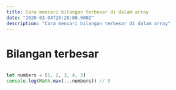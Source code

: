```yaml
---
title: Cara mencari bilangan terbesar di dalam array
date: "2020-03-04T20:28:00.000Z"
description: "Cara mencari bilangan terbesar di dalam array"
---
```


# Bilangan terbesar

```javascript

let numbers = [1, 2, 3, 4, 5]
console.log(Math.max(...numbers)) // 5

```

